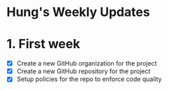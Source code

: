 # Hung's Weekly Updates

# 1. First week

- [x] Create a new  GitHub organization for the project
- [x] Create a new GitHub repository for the project
- [x] Setup policies for the repo to enforce code quality
